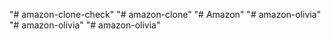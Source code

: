 "# amazon-clone-check" 
"# amazon-clone" 
"# Amazon" 
"# amazon-olivia" 
"# amazon-olivia" 
"# amazon-olivia" 
